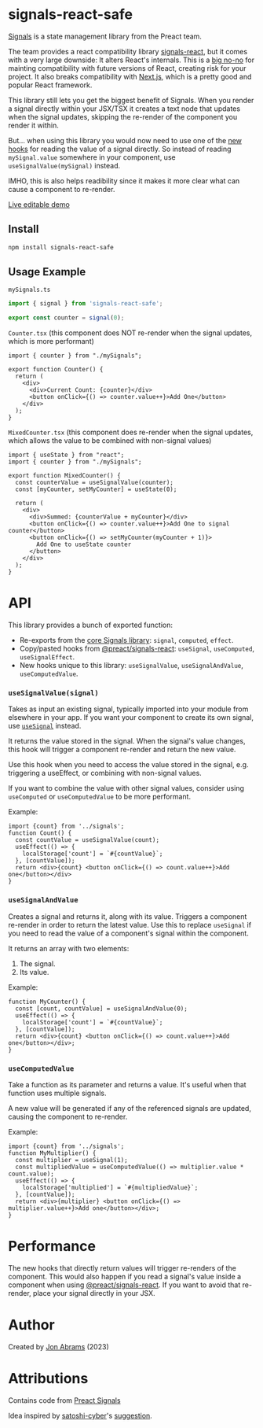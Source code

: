 # signals-react-safe

[Signals]([@preact/signals](https://github.com/preactjs/signals)) is a state management library from the Preact team.

The team provides a react compatibility library [signals-react](https://github.com/preactjs/signals/tree/main/packages/react), but it comes with a very large downside: It alters React's internals. This is a [big no-no](https://github.com/facebook/react/issues/26704#issuecomment-1522044060) for mainting compatibility with future versions of React, creating risk for your project. It also breaks compatibility with [Next.js](https://nextjs.org/), which is a pretty good and popular React framework.

This library still lets you get the biggest benefit of Signals. When you render a signal directly within your JSX/TSX it creates a text node that updates when the signal updates, skipping the re-render of the component you render it within.

But… when using this library you would now need to use one of the [new hooks](#api) for reading the value of a signal directly. So instead of reading `mySignal.value` somewhere in your component, use `useSignalValue(mySignal)` instead.

IMHO, this is also helps readibility since it makes it more clear what can cause a component to re-render.

[Live editable demo](https://codesandbox.io/s/signals-react-safe-demo-jmcwst?file=/src/Counter.tsx)

## Install

```bash
npm install signals-react-safe
```

## Usage Example

`mySignals.ts`

```ts
import { signal } from 'signals-react-safe';

export const counter = signal(0);
```

`Counter.tsx` (this component does NOT re-render when the signal updates, which is more performant)

```tsx
import { counter } from "./mySignals";

export function Counter() {
  return (
    <div>
      <div>Current Count: {counter}</div>
      <button onClick={() => counter.value++}>Add One</button>
    </div>
  );
}
```

`MixedCounter.tsx` (this component does re-render when the signal updates, which allows the value to be combined with non-signal values)

```tsx
import { useState } from "react";
import { counter } from "./mySignals";

export function MixedCounter() {
  const counterValue = useSignalValue(counter);
  const [myCounter, setMyCounter] = useState(0);

  return (
    <div>
      <div>Summed: {counterValue + myCounter}</div>
      <button onClick={() => counter.value++}>Add One to signal counter</button>
      <button onClick={() => setMyCounter(myCounter + 1)}>
        Add One to useState counter
      </button>
    </div>
  );
}
```

# API

This library provides a bunch of exported function:

- Re-exports from the [core Signals library](https://github.com/preactjs/signals): `signal`, `computed`, `effect`.
- Copy/pasted hooks from [@preact/signals-react](https://github.com/preactjs/signals/blob/main/packages/react): `useSignal`, `useComputed`, `useSignalEffect`.
- New hooks unique to this library: `useSignalValue`, `useSignalAndValue`, `useComputedValue`.

### `useSignalValue(signal)`

Takes as input an existing signal, typically imported into your module from elsewhere in your app. If you want your component to create its own signal, use [`useSignal`](https://github.com/preactjs/signals/tree/main/packages/react#hooks) instead.

It returns the value stored in the signal. When the signal's value changes, this hook will trigger a component re-render and return the new value.

Use this hook when you need to access the value stored in the signal, e.g. triggering a useEffect, or combining with non-signal values.

If you want to combine the value with other signal values, consider using `useComputed` or `useComputedValue` to be more performant.

Example:
```tsx
import {count} from '../signals';
function Count() {
  const countValue = useSignalValue(count);
  useEffect(() => {
    localStorage['count'] = `#{countValue}`;
  }, [countValue]);
  return <div>{count} <button onClick={() => count.value++}>Add one</button></div>
}
```

### `useSignalAndValue`

Creates a signal and returns it, along with its value. Triggers a component re-render in order to return the latest value. Use this to replace `useSignal` if you need to read the value of a component's signal within the component.

It returns an array with two elements:
1. The signal.
2. Its value.

Example: 
```tsx
function MyCounter() {
  const [count, countValue] = useSignalAndValue(0);
  useEffect(() => {
    localStorage['count'] = `#{countValue}`;
  }, [countValue]);
  return <div>{count} <button onClick={() => count.value++}>Add one</button></div>;
}
```

### `useComputedValue`

Take a function as its parameter and returns a value. It's useful when that function uses multiple signals. 

A new value will be generated if any of the referenced signals are updated, causing the component to re-render.

Example:
```tsx
import {count} from '../signals';
function MyMultiplier() {
  const multiplier = useSignal(1);
  const multipliedValue = useComputedValue(() => multiplier.value * count.value);
  useEffect(() => {
    localStorage['multiplied'] = `#{multipliedValue}`;
  }, [countValue]);
  return <div>{multiplier} <button onClick={() => multiplier.value++}>Add one</button></div>;
}
```

# Performance

The new hooks that directly return values will trigger re-renders of the component. This would also happen if you read a signal's value inside a component when using [@preact/signals-react](https://github.com/preactjs/signals/tree/main/packages/react). If you want to avoid that re-render, place your signal directly in your JSX.

# Author

Created by [Jon Abrams](https://threads.net/jon.abrams) (2023)

# Attributions

Contains code from [Preact Signals](https://github.com/preactjs/signals)

Idea inspired by [satoshi-cyber](https://github.com/satoshi-cyber)'s [suggestion](https://github.com/vercel/next.js/issues/45054#issuecomment-1694791734).
